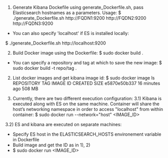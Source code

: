 1) Generate Kibana Dockefile using generate_Dockerfile.sh, pass Elasticsearch hostnames as a parameters.
Usage:
$ ./generate_Dockerfile.sh http://FQDN1:9200 http://FQDN2:9200 http://FQDN3:9200

- You can also specify 'localhost' if ES is installed locally:

$ ./generate_Dockerfile.sh http://localhost:9200

2) Build Docker image using the Dockerfile:
$ sudo docker build .

- You can specify a repository and tag at which to save the new image:
$ sudo docker build -t repo/tag .

2) List docker images and get kibana image id:
$ sudo docker image ls
REPOSITORY                            TAG                 IMAGE ID            CREATED             SIZE
<none>                                <none>              e5870e50b337        16 minutes ago      508 MB

3) Currently, there are two different execution configuration:
3.1) Kibana is executed along with ES on the same machine. Container will share the host’s networking namespace in order to access "localhost" from within container:
$ sudo docker run --network="host" <IMAGE_ID>

3.2) ES and kibana are executed on separate machines:
- Specify ES host in the ELASTICSEARCH_HOSTS environement variable in Dockerfile
- Build image and get the ID as in 1), 2)
- $ sudo docker run <IMAGE_ID>
